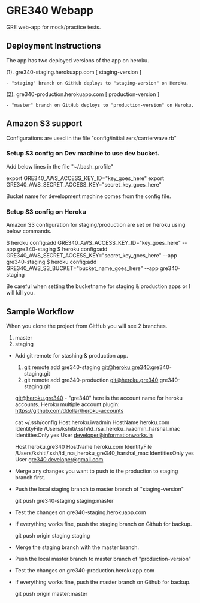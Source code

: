 GRE340 Webapp
==============

GRE web-app for mock/practice tests.

## Deployment Instructions

The app has two deployed versions of the app on heroku.

(1). gre340-staging.herokuapp.com [ staging-version ]

    - "staging" branch on GitHub deploys to "staging-version" on Heroku.

(2). gre340-production.herokuapp.com [ production-version ]

    - "master" branch on GitHub deploys to "production-version" on Heroku.

## Amazon S3 support

Configurations are used in the file "config/initializers/carrierwave.rb"

### Setup S3 config on Dev machine to use dev bucket.

Add below lines in the file "~/.bash_profile"

export GRE340_AWS_ACCESS_KEY_ID="key_goes_here"
export GRE340_AWS_SECRET_ACCESS_KEY="secret_key_goes_here"

Bucket name for development machine comes from the config file.  

### Setup S3 config on Heroku

Amazon S3 configuration for staging/production are set on heroku using below commands.

$ heroku config:add GRE340_AWS_ACCESS_KEY_ID="key_goes_here" --app gre340-staging
$ heroku config:add GRE340_AWS_SECRET_ACCESS_KEY="secret_key_goes_here" --app gre340-staging
$ heroku config:add GRE340_AWS_S3_BUCKET="bucket_name_goes_here" --app gre340-staging

Be careful when setting the bucketname for staging & production apps or I will kill you.

## Sample Workflow

When you clone the project from GitHub you will see 2 branches.

1. master
2. staging

- Add git remote for stashing & production app.

	1. git remote add gre340-staging git@heroku.gre340:gre340-staging.git
	2. git remote add gre340-production git@heroku.gre340:gre340-staging.git

     git@heroku.gre340 - "gre340" here is the account name for heroku accounts. 
     Heroku multiple account plugin: https://github.com/ddollar/heroku-accounts
    
     cat ~/.ssh/config 
	 Host heroku.iwadmin
	  HostName heroku.com
	  IdentityFile /Users/kshiti/.ssh/id_rsa_heroku_iwadmin_harshal_mac
	  IdentitiesOnly yes
	  User developer@informationworks.in
	
     Host heroku.gre340
	  HostName heroku.com
	  IdentityFile /Users/kshiti/.ssh/id_rsa_heroku_gre340_harshal_mac
	  IdentitiesOnly yes
	  User gre340.developer@gmail.com
	
- Merge any changes you want to push to the production to staging branch first.

- Push the local staging branch to master branch of "staging-version"

	git push gre340-staging staging:master
	
- Test the changes on gre340-staging.herokuapp.com

- If everything works fine, push the staging branch on Github for backup.

	git push origin staging:staging
	
- Merge the staging branch with the master branch.

- Push the local master branch to master branch of "production-version" 

- Test the changes on gre340-production.herokuapp.com

- If everything works fine, push the master branch on Github for backup.

	git push origin master:master	